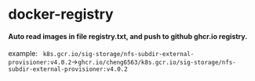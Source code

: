 # docker-registry
#### Auto read images in file registry.txt, and push to github ghcr.io registry.

example: ` k8s.gcr.io/sig-storage/nfs-subdir-external-provisioner:v4.0.2`->`ghcr.io/cheng6563/k8s.gcr.io/sig-storage/nfs-subdir-external-provisioner:v4.0.2`
